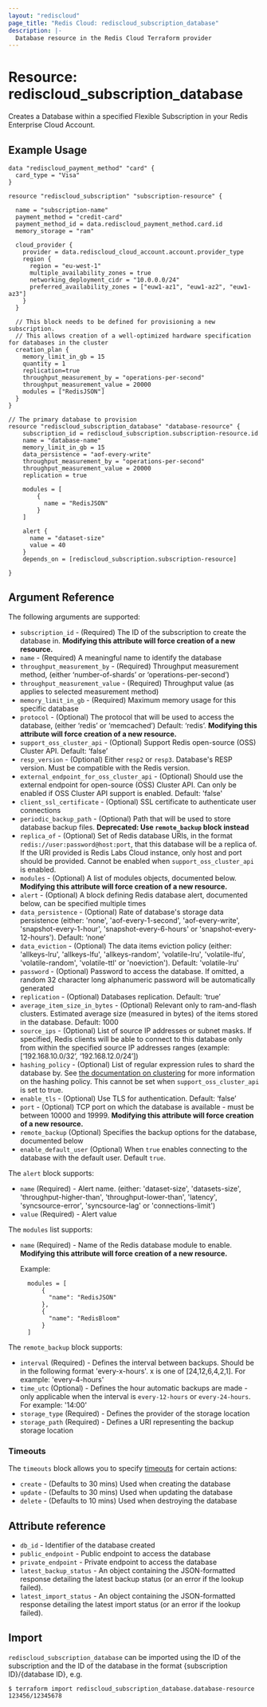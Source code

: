 ```yaml
---
layout: "rediscloud"
page_title: "Redis Cloud: rediscloud_subscription_database"
description: |-
  Database resource in the Redis Cloud Terraform provider
---
```


# Resource: rediscloud_subscription_database

Creates a Database within a specified Flexible Subscription in your Redis Enterprise Cloud Account.

## Example Usage

```hcl
data "rediscloud_payment_method" "card" {
  card_type = "Visa"
}

resource "rediscloud_subscription" "subscription-resource" {

  name = "subscription-name"
  payment_method = "credit-card"
  payment_method_id = data.rediscloud_payment_method.card.id
  memory_storage = "ram"

  cloud_provider {
    provider = data.rediscloud_cloud_account.account.provider_type
    region {
      region = "eu-west-1"
      multiple_availability_zones = true
      networking_deployment_cidr = "10.0.0.0/24"
      preferred_availability_zones = ["euw1-az1", "euw1-az2", "euw1-az3"]
    }
  }

  // This block needs to be defined for provisioning a new subscription.
  // This allows creation of a well-optimized hardware specification for databases in the cluster
  creation_plan {
    memory_limit_in_gb = 15
    quantity = 1
    replication=true
    throughput_measurement_by = "operations-per-second"
    throughput_measurement_value = 20000
    modules = ["RedisJSON"]
  }
}

// The primary database to provision
resource "rediscloud_subscription_database" "database-resource" {
    subscription_id = rediscloud_subscription.subscription-resource.id
    name = "database-name"
    memory_limit_in_gb = 15
    data_persistence = "aof-every-write"
    throughput_measurement_by = "operations-per-second"
    throughput_measurement_value = 20000
    replication = true
  
    modules = [
        {
          name = "RedisJSON"
        }
    ]
    
    alert {
      name = "dataset-size"
      value = 40
    }
    depends_on = [rediscloud_subscription.subscription-resource]

}
```

## Argument Reference

The following arguments are supported:

* `subscription_id` - (Required) The ID of the subscription to create the database in. **Modifying this attribute will force creation of a new resource.**
* `name` - (Required) A meaningful name to identify the database
* `throughput_measurement_by` - (Required) Throughput measurement method, (either ‘number-of-shards’ or ‘operations-per-second’)
* `throughput_measurement_value` - (Required) Throughput value (as applies to selected measurement method)
* `memory_limit_in_gb` - (Required) Maximum memory usage for this specific database
* `protocol` - (Optional) The protocol that will be used to access the database, (either ‘redis’ or ‘memcached’) Default: ‘redis’. **Modifying this attribute will force creation of a new resource.**
* `support_oss_cluster_api` - (Optional) Support Redis open-source (OSS) Cluster API. Default: ‘false’
* `resp_version` - (Optional) Either `resp2` or `resp3`. Database's RESP version. Must be compatible with the Redis version.
* `external_endpoint_for_oss_cluster_api` - (Optional) Should use the external endpoint for open-source (OSS) Cluster API.
  Can only be enabled if OSS Cluster API support is enabled. Default: 'false'
* `client_ssl_certificate` - (Optional) SSL certificate to authenticate user connections
* `periodic_backup_path` - (Optional) Path that will be used to store database backup files. **Deprecated: Use `remote_backup` block instead**
* `replica_of` - (Optional) Set of Redis database URIs, in the format `redis://user:password@host:port`, that this
  database will be a replica of. If the URI provided is Redis Labs Cloud instance, only host and port should be provided.
  Cannot be enabled when `support_oss_cluster_api` is enabled.
* `modules` - (Optional) A list of modules objects, documented below. **Modifying this attribute will force creation of a new resource.**
* `alert` - (Optional) A block defining Redis database alert, documented below, can be specified multiple times
* `data_persistence` - (Optional) Rate of database's storage data persistence (either: 'none', 'aof-every-1-second', 'aof-every-write', 'snapshot-every-1-hour', 'snapshot-every-6-hours' or 'snapshot-every-12-hours'). Default: ‘none’
* `data_eviction` - (Optional) The data items eviction policy (either: 'allkeys-lru', 'allkeys-lfu', 'allkeys-random', 'volatile-lru', 'volatile-lfu', 'volatile-random', 'volatile-ttl' or 'noeviction'). Default: 'volatile-lru'
* `password` - (Optional) Password to access the database. If omitted, a random 32 character long alphanumeric password will be automatically generated
* `replication` - (Optional) Databases replication. Default: ‘true’
* `average_item_size_in_bytes` - (Optional) Relevant only to ram-and-flash clusters. Estimated average size (measured in bytes)
  of the items stored in the database. Default: 1000
* `source_ips` - (Optional) List of source IP addresses or subnet masks. If specified, Redis clients will be able to connect to this database only from within the specified source IP addresses ranges (example: [‘192.168.10.0/32’, ‘192.168.12.0/24’])
* `hashing_policy` - (Optional) List of regular expression rules to shard the database by. See
  [the documentation on clustering](https://docs.redislabs.com/latest/rc/concepts/clustering/) for more information on the
  hashing policy. This cannot be set when `support_oss_cluster_api` is set to true.
* `enable_tls` - (Optional) Use TLS for authentication. Default: ‘false’
* `port` - (Optional) TCP port on which the database is available - must be between 10000 and 19999. **Modifying this attribute will force creation of a new resource.**
* `remote_backup` (Optional) Specifies the backup options for the database, documented below
* `enable_default_user` (Optional) When `true` enables connecting to the database with the default user. Default `true`. 

The `alert` block supports:

* `name` (Required) - Alert name. (either: 'dataset-size', 'datasets-size', 'throughput-higher-than', 'throughput-lower-than', 'latency', 'syncsource-error', 'syncsource-lag' or 'connections-limit') 
* `value` (Required) - Alert value

The `modules` list supports:

* `name` (Required) - Name of the Redis database module to enable. **Modifying this attribute will force creation of a new resource.**

  Example:
  
  ```hcl
    modules = [
        {
          "name": "RedisJSON"
        },
        {
          "name": "RedisBloom"
        }
    ]
  ```

The `remote_backup` block supports:

* `interval` (Required) - Defines the interval between backups. Should be in the following format 'every-x-hours'. x is one of [24,12,6,4,2,1]. For example: 'every-4-hours'
* `time_utc` (Optional) - Defines the hour automatic backups are made - only applicable when the interval is `every-12-hours` or `every-24-hours`. For example: '14:00'
* `storage_type` (Required) - Defines the provider of the storage location
* `storage_path` (Required) - Defines a URI representing the backup storage location

### Timeouts

The `timeouts` block allows you to specify [timeouts](https://www.terraform.io/language/resources/syntax#operation-timeouts) for certain actions:

* `create` - (Defaults to 30 mins) Used when creating the database
* `update` - (Defaults to 30 mins) Used when updating the database
* `delete` - (Defaults to 10 mins) Used when destroying the database

## Attribute reference

* `db_id` - Identifier of the database created
* `public_endpoint` - Public endpoint to access the database
* `private_endpoint` - Private endpoint to access the database
* `latest_backup_status` - An object containing the JSON-formatted response detailing the latest backup status (or an error if the lookup failed).
* `latest_import_status` - An object containing the JSON-formatted response detailing the latest import status (or an error if the lookup failed).

## Import
`rediscloud_subscription_database` can be imported using the ID of the subscription and the ID of the database in the format {subscription ID}/{database ID}, e.g.

```
$ terraform import rediscloud_subscription_database.database-resource 123456/12345678
```

